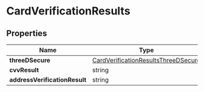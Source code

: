 # CardVerificationResults



## Properties

Name | Type | Required | Description
------------ | ------------- | ------------- | -------------
**threeDSecure** | [CardVerificationResultsThreeDSecure](CardVerificationResultsThreeDSecure.md) | ✅ | 
**cvvResult** | string |  | 
**addressVerificationResult** | string |  | 


